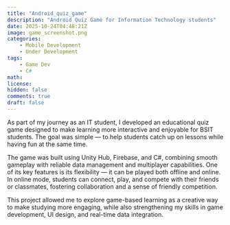 ```yaml
---
title: "Android_quiz_game"
description: "Android Quiz Game for Information Technology students"
date: 2025-10-24T04:48:21Z
image: game_screenshot.png
categories:
    - Mobile Development
    - Under Development
tags:
    - Game Dev
    - C#
math: 
license: 
hidden: false
comments: true
draft: false
---
```

As part of my journey as an IT student, I developed an educational quiz game designed to make learning more interactive and enjoyable for BSIT students. The goal was simple — to help students catch up on lessons while having fun at the same time.

The game was built using Unity Hub, Firebase, and C#, combining smooth gameplay with reliable data management and multiplayer capabilities. One of its key features is its flexibility — it can be played both offline and online. In online mode, students can connect, play, and compete with their friends or classmates, fostering collaboration and a sense of friendly competition.

This project allowed me to explore game-based learning as a creative way to make studying more engaging, while also strengthening my skills in game development, UI design, and real-time data integration.


